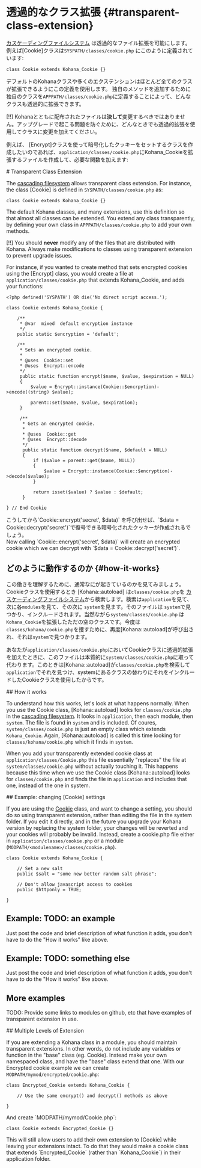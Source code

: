 # 透過的なクラス拡張 {#transparent-class-extension}

[カスケーディングファイルシステム](files) は透過的なファイル拡張を可能にします。 
例えば[Cookie]クラスは`SYSPATH/classes/cookie.php` にこのように定義されています:

    class Cookie extends Kohana_Cookie {}

デフォルトのKohanaクラスや多くのエクステンションはほとんど全てのクラスが拡張できるようにこの定義を使用します。
独自のメソッドを追加するために独自のクラスを`APPPATH/classes/cookie.php`に定義することによって、どんなクラスも透過的に拡張できます。

[!!]  Kohanaとともに配布されたファイルは**決して**変更するべきではありません。アップグレードで起こる問題を防ぐために、どんなときでも透過的拡張を使用してクラスに変更を加えてください。

例えば、 [Encrypt]クラスを使って暗号化したクッキーをセットするクラスを作成したいのであれば、`application/classes/cookie.php`にKohana_Cookieを拡張するファイルを作成して、必要な関数を加えます:

<div class="original-doc">
# Transparent Class Extension

The [cascading filesystem](files) allows transparent class extension. For instance, the class [Cookie] is defined in `SYSPATH/classes/cookie.php` as:

    class Cookie extends Kohana_Cookie {}

The default Kohana classes, and many extensions, use this definition so that almost all classes can be extended. You extend any class transparently, by defining your own class in `APPPATH/classes/cookie.php` to add your own methods.

[!!] You should **never** modify any of the files that are distributed with Kohana. Always make modifications to classes using transparent extension to prevent upgrade issues.

For instance, if you wanted to create method that sets encrypted cookies using the [Encrypt] class, you would create a file at `application/classes/cookie.php` that extends Kohana_Cookie, and adds your functions:
<div>

    <?php defined('SYSPATH') OR die('No direct script access.');

    class Cookie extends Kohana_Cookie {

        /**
         * @var  mixed  default encryption instance
         */
        public static $encryption = 'default';

        /**
         * Sets an encrypted cookie.
         *
         * @uses  Cookie::set
         * @uses  Encrypt::encode
         */
         public static function encrypt($name, $value, $expiration = NULL)
         {
             $value = Encrypt::instance(Cookie::$encrpytion)->encode((string) $value);

             parent::set($name, $value, $expiration);
         }

         /**
          * Gets an encrypted cookie.
          *
          * @uses  Cookie::get
          * @uses  Encrypt::decode
          */
          public static function decrypt($name, $default = NULL)
          {
              if ($value = parent::get($name, NULL))
              {
                  $value = Encrypt::instance(Cookie::$encryption)->decode($value);
              }

              return isset($value) ? $value : $default;
          }

    } // End Cookie
</div>
こうしてから`Cookie::encrypt('secret', $data)` を呼び出せば、`$data = Cookie::decrypt('secret')`で復号できる暗号化されたクッキーが作成されるでしょう。

<div class="original-doc">
Now calling `Cookie::encrypt('secret', $data)` will create an encrypted cookie which we can decrypt with `$data = Cookie::decrypt('secret')`.
</div>

## どのように動作するのか {#how-it-works}

この働きを理解するために、通常なにが起きているのかを見てみましょう。Cookieクラスを使用するとき [Kohana::autoload] は`classes/cookie.php`を [カスケーディングファイルシステム](files)から検索します。検索は`application`を見て、次に各`modules`を見て、その次に `system`を見ます。そのファイルは `system`で見つかり、インクルードされます。当然ながら`system/classes/cookie.php` は`Kohana_Cookie`を拡張したただの空のクラスです。今度は`classes/kohana/cookie.php`を捜すために、再度[Kohana::autoload]が呼び出され、それは`system`で見つかります。

あなたが`application/classes/cookie.php`においてCookieクラスに透過的拡張を加えたときに、このファイルは本質的に`system/classes/cookie.php`に取って代わります。このときは[Kohana::autoload]が`classes/cookie.php`を検索して`application`でそれを見つけ、systemにあるクラスの替わりにそれをインクルードしたCookieクラスを使用したからです。

<div class="original-doc">
## How it works

To understand how this works, let's look at what happens normally.  When you use the Cookie class, [Kohana::autoload] looks for `classes/cookie.php` in the [cascading filesystem](files).  It looks in `application`, then each module, then `system`. The file is found in `system` and is included.  Of coures, `system/classes/cookie.php` is just an empty class which extends `Kohana_Cookie`.  Again, [Kohana::autoload] is called this time looking for `classes/kohana/cookie.php` which it finds in `system`.

When you add your transparently extended cookie class at `application/classes/Cookie.php` this file essentially "replaces" the file at `system/classes/cookie.php` without actually touching it.  This happens because this time when we use the Cookie class [Kohana::autoload] looks for `classes/cookie.php` and finds the file in `application` and includes that one, instead of the one in system.
</div>

<div class="original-doc">
## Example: changing [Cookie] settings

If you are using the [Cookie](cookies) class, and want to change a setting, you should do so using transparent extension, rather than editing the file in the system folder.  If you edit it directly, and in the future you upgrade your Kohana version by replacing the system folder, your changes will be reverted and your cookies will probably be invalid.  Instead, create a cookie.php file either in `application/classes/cookie.php` or a module (`MODPATH/<modulename>/classes/cookie.php`).
</div>


	class Cookie extends Kohana_Cookie {
	
		// Set a new salt
		public $salt = "some new better random salt phrase";
		
		// Don't allow javascript access to cookies
		public $httponly = TRUE;
		
	}

## Example: TODO: an example

Just post the code and brief description of what function it adds, you don't have to do the "How it works" like above.

## Example: TODO: something else

Just post the code and brief description of what function it adds, you don't have to do the "How it works" like above.

## More examples

TODO: Provide some links to modules on github, etc that have examples of transparent extension in use.

<div class="original-doc">
## Multiple Levels of Extension

If you are extending a Kohana class in a module, you should maintain transparent extensions. In other words, do not include any variables or function in the "base" class (eg. Cookie). Instead make your own namespaced class, and have the "base" class extend that one. With our Encrypted cookie example we can create `MODPATH/mymod/encrypted/cookie.php`:
</div>

	class Encrypted_Cookie extends Kohana_Cookie {

		// Use the same encrypt() and decrypt() methods as above

	}

<div class="original-doc">
And create `MODPATH/mymod/Cookie.php`:
</div>

	class Cookie extends Encrypted_Cookie {}

</div>
<div class="original-doc">
This will still allow users to add their own extension to [Cookie] while leaving your extensions intact. To do that they would make a cookie class that extends `Encrypted_Cookie` (rather than `Kohana_Cookie`) in their application folder.
</div>